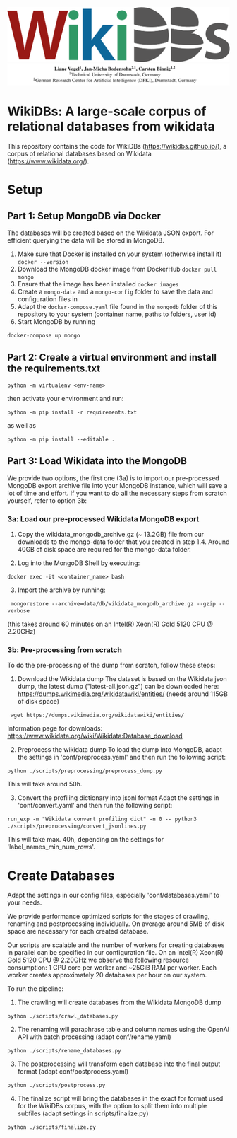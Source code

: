 ![WikiDBs logo](assets/WikiDBs.png)
![WikiDBs authors](assets/authors.png)

# WikiDBs: A large-scale corpus of relational databases from wikidata 

This repository contains the code for WikiDBs (https://wikidbs.github.io/), a corpus of relational databases based on Wikidata (https://www.wikidata.org/).

# Setup

## Part 1: Setup MongoDB via Docker

The databases will be created based on the Wikidata JSON export. For efficient querying the data will be stored in MongoDB.

1. Make sure that Docker is installed on your system (otherwise install it)
`docker --version`
2. Download the MongoDB docker image from DockerHub
`docker pull mongo`
3. Ensure that the image has been installed
`docker images`
4. Create a `mongo-data` and a `mongo-config` folder to save the data and configuration files in
5. Adapt the `docker-compose.yaml` file found in the `mongodb` folder of this repository to your system (container name, paths to folders, user id)
6. Start MongoDB by running

```
docker-compose up mongo
```

## Part 2: Create a virtual environment and install the requirements.txt

```
python -m virtualenv <env-name>
```

then activate your environment and run:

```
python -m pip install -r requirements.txt
```

as well as

```
python -m pip install --editable .
```

## Part 3: Load Wikidata into the MongoDB

We provide two options, the first one (3a) is to import our pre-processed MongoDB export archive file into your MongoDB instance, which will save a lot of time and effort. If you want to do all the necessary steps from scratch yourself, refer to option 3b:

### 3a: Load our pre-processed Wikidata MongoDB export

1. Copy the wikidata_mongodb_archive.gz (~ 13.2GB) file from our downloads to the mongo-data folder that you created in step 1.4. Around 40GB of disk space are required for the mongo-data folder. 

2. Log into the MongoDB Shell by executing:

```
docker exec -it <container_name> bash
```

3. Import the archive by running:

```
 mongorestore --archive=data/db/wikidata_mongodb_archive.gz --gzip --verbose
```

(this takes around 60 minutes on an Intel(R) Xeon(R) Gold 5120 CPU @ 2.20GHz)


### 3b: Pre-processing from scratch

To do the pre-processing of the dump from scratch, follow these steps:

1. Download the Wikidata dump
The dataset is based on the Wikidata json dump, the latest dump ("latest-all.json.gz") can be downloaded here: https://dumps.wikimedia.org/wikidatawiki/entities/ (needs around 115GB of disk space)

```
 wget https://dumps.wikimedia.org/wikidatawiki/entities/ 
```

Information page for downloads:
https://www.wikidata.org/wiki/Wikidata:Database_download


2. Preprocess the wikidata dump
To load the dump into MongoDB, adapt the settings in 'conf/preprocess.yaml' and then run the following script:

```
python ./scripts/preprocessing/preprocess_dump.py
```

This will take around 50h.

3. Convert the profiling dictionary into jsonl format
Adapt the settings in 'conf/convert.yaml' and then run the following script:

```
run_exp -m "Wikidata convert profiling dict" -n 0 -- python3 ./scripts/preprocessing/convert_jsonlines.py
```

This will take max. 40h, depending on the settings for 'label_names_min_num_rows'.

# Create Databases

Adapt the settings in our config files, especially 'conf/databases.yaml' to your needs.

We provide performance optimized scripts for the stages of crawling, renaming and postprocessing individually. On average around 5MB of disk space are necessary for each created database.

Our scripts are scalable and the number of workers for creating databases in parallel can be specified in our configuration file.
On an Intel(R) Xeon(R) Gold 5120 CPU @ 2.20GHz we observe the following resource consumption:
1 CPU core per worker and ~25GiB RAM per worker.
Each worker creates approximately 20 databases per hour on our system.

To run the pipeline:

1. The crawling will create databases from the Wikidata MongoDB dump 
```
python ./scripts/crawl_databases.py
```

2. The renaming will paraphrase table and column names using the OpenAI API with batch processing (adapt conf/rename.yaml)
```
python ./scripts/rename_databases.py
```

3. The postprocessing will transform each database into the final output format (adapt conf/postprocess.yaml)
```
python ./scripts/postprocess.py
```

4. The finalize script will bring the databases in the exact for format used for the WikiDBs corpus, with the option to split them into multiple subfiles (adapt settings in scripts/finalize.py)
```
python ./scripts/finalize.py
```
